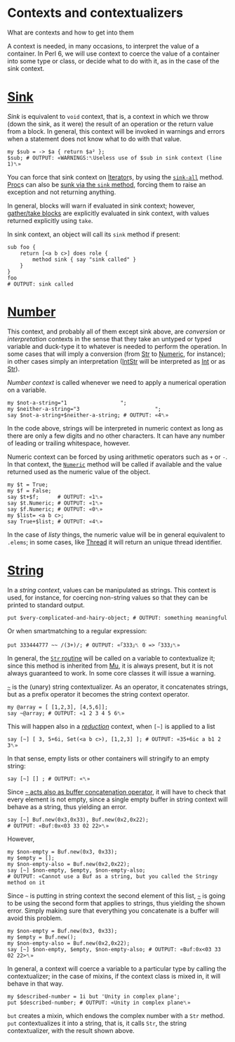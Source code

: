 # Contexts and contextualizers

What are contexts and how to get into them

A context is needed, in many occasions, to interpret the value of a container. In Perl 6, we will use context to coerce the value of a container into some type or class, or decide what to do with it, as in the case of the sink context.

# [Sink ](https://docs.perl6.org/language/contexts#___top)

*Sink* is equivalent to `void` context, that is, a context in which we throw (down the sink, as it were) the result of an operation or the return value from a block. In general, this context will be invoked in warnings and errors when a statement does not know what to do with that value.

```
my $sub = -> $a { return $a² };
$sub; # OUTPUT: «WARNINGS:␤Useless use of $sub in sink context (line 1)␤» 
```

You can force that sink context on [Iterator](https://docs.perl6.org/type/Iterator)s, by using the [`sink-all`](https://docs.perl6.org/routine/sink-all) method. [Proc](https://docs.perl6.org/type/Proc)s can also be [sunk via the `sink` method](https://docs.perl6.org/type/Proc#method_sink), forcing them to raise an exception and not returning anything.

In general, blocks will warn if evaluated in sink context; however, [gather/take blocks](https://docs.perl6.org/language/control#Flow%2529_gather_take) are explicitly evaluated in sink context, with values returned explicitly using `take`.

In sink context, an object will call its `sink` method if present:

```
sub foo {
    return [<a b c>] does role {
        method sink { say "sink called" }
    }
}
foo
# OUTPUT: sink called 
```

# [Number ](https://docs.perl6.org/language/contexts#___top)

This context, and probably all of them except sink above, are *conversion* or *interpretation* contexts in the sense that they take an untyped or typed variable and duck-type it to whatever is needed to perform the operation. In some cases that will imply a conversion (from [Str](https://docs.perl6.org/type/Str) to [Numeric](https://docs.perl6.org/type/Numeric), for instance); in other cases simply an interpretation ([IntStr](https://docs.perl6.org/type/IntStr) will be interpreted as [Int](https://docs.perl6.org/type/Int) or as [Str](https://docs.perl6.org/type/Str)).

*Number context* is called whenever we need to apply a numerical operation on a variable.

```
my $not-a-string="1                 ";
my $neither-a-string="3                        ";
say $not-a-string+$neither-a-string; # OUTPUT: «4␤» 
```

In the code above, strings will be interpreted in numeric context as long as there are only a few digits and no other characters. It can have any number of leading or trailing whitespace, however.

Numeric context can be forced by using arithmetic operators such as `+` or `-`. In that context, the [`Numeric`](https://docs.perl6.org/routine/Numeric) method will be called if available and the value returned used as the numeric value of the object.

```
my $t = True;
my $f = False;
say $t+$f;      # OUTPUT: «1␤» 
say $t.Numeric; # OUTPUT: «1␤» 
say $f.Numeric; # OUTPUT: «0␤» 
my $list= <a b c>;
say True+$list; # OUTPUT: «4␤» 
```

In the case of *listy* things, the numeric value will be in general equivalent to `.elems`; in some cases, like [Thread](https://docs.perl6.org/routine/Numeric#%28Thread%29_method_Numeric) it will return an unique thread identifier.

# [String ](https://docs.perl6.org/language/contexts#___top)

In a *string context*, values can be manipulated as strings. This context is used, for instance, for coercing non-string values so that they can be printed to standard output.

```
put $very-complicated-and-hairy-object; # OUTPUT: something meaningful 
```

Or when smartmatching to a regular expression:

```
put 333444777 ~~ /(3+)/; # OUTPUT: «｢333｣␤ 0 => ｢333｣␤» 
```

In general, the [`Str` routine](https://docs.perl6.org/routine/Str) will be called on a variable to contextualize it; since this method is inherited from [Mu](https://docs.perl6.org/type/Mu), it is always present, but it is not always guaranteed to work. In some core classes it will issue a warning.

[`~`](https://docs.perl6.org/routine/~) is the (unary) string contextualizer. As an operator, it concatenates strings, but as a prefix operator it becomes the string context operator.

```
my @array = [ [1,2,3], [4,5,6]];
say ~@array; # OUTPUT: «1 2 3 4 5 6␤» 
```

This will happen also in a [*reduction*](https://docs.perl6.org/language/operators#Reduction_operators) context, when `[~]` is applied to a list

```
say [~] [ 3, 5+6i, Set(<a b c>), [1,2,3] ]; # OUTPUT: «35+6ic a b1 2 3␤» 
```

In that sense, empty lists or other containers will stringify to an empty string:

```
say [~] [] ; # OUTPUT: «␤» 
```

Since [`~` acts also as buffer concatenation operator](https://docs.perl6.org/routine/~#%28Operators%29_infix_~), it will have to check that every element is not empty, since a single empty buffer in string context will behave as a string, thus yielding an error.

```
say [~] Buf.new(0x3,0x33), Buf.new(0x2,0x22);
# OUTPUT: «Buf:0x<03 33 02 22>␤» 
```

However,

```
my $non-empty = Buf.new(0x3, 0x33);
my $empty = [];
my $non-empty-also = Buf.new(0x2,0x22);
say [~] $non-empty, $empty, $non-empty-also;
# OUTPUT: «Cannot use a Buf as a string, but you called the Stringy method on it 
```

Since `~` is putting in string context the second element of this list, [`~`](https://docs.perl6.org/routine/~#%28Operators%29_infix_~) is going to be using the second form that applies to strings, thus yielding the shown error. Simply making sure that everything you concatenate is a buffer will avoid this problem.

```
my $non-empty = Buf.new(0x3, 0x33);
my $empty = Buf.new();
my $non-empty-also = Buf.new(0x2,0x22);
say [~] $non-empty, $empty, $non-empty-also; # OUTPUT: «Buf:0x<03 33 02 22>␤» 
```

In general, a context will coerce a variable to a particular type by calling the contextualizer; in the case of mixins, if the context class is mixed in, it will behave in that way.

```
my $described-number = 1i but 'Unity in complex plane';
put $described-number; # OUTPUT: «Unity in complex plane␤» 
```

`but` creates a mixin, which endows the complex number with a `Str` method. `put` contextualizes it into a string, that is, it calls `Str`, the string contextualizer, with the result shown above.